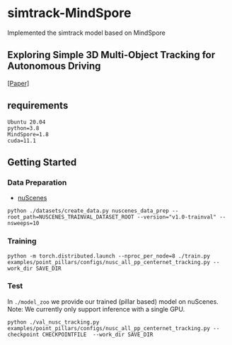 # simtrack-MindSpore
Implemented the simtrack model based on MindSpore
## Exploring Simple 3D Multi-Object Tracking for Autonomous Driving

[[Paper]](https://arxiv.org/pdf/2108.10312.pdf) 

## requirements
```
Ubuntu 20.04
python=3.8
MindSpore=1.8
cuda=11.1
```

## Getting Started

### Data Preparation 
* [nuScenes](https://www.nuscenes.org)
```
python ./datasets/create_data.py nuscenes_data_prep --root_path=NUSCENES_TRAINVAL_DATASET_ROOT --version="v1.0-trainval" --nsweeps=10
```

### Training
```
python -m torch.distributed.launch --nproc_per_node=8 ./train.py examples/point_pillars/configs/nusc_all_pp_centernet_tracking.py --work_dir SAVE_DIR
```

### Test
In `./model_zoo` we provide our trained (pillar based) model on nuScenes.          
Note: We currently only support inference with a single GPU.
```
python ./val_nusc_tracking.py examples/point_pillars/configs/nusc_all_pp_centernet_tracking.py --checkpoint CHECKPOINTFILE  --work_dir SAVE_DIR
```

